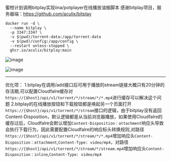 蜜柑计划调用bitplay实现iina/potplayer在线播放油猴脚本
感谢bitplay项目，服务器端：https://github.com/aculix/bitplay

```shell
docker run -d \
  --name bitplay \
  -p 3347:3347 \
  -v $(pwd)/torrent-data:/app/torrent-data
  -v $(pwd)/config:/app/config \
  --restart unless-stopped \
  ghcr.io/aculix/bitplay:main
```
![image](https://github.com/user-attachments/assets/2915dbda-c87d-4583-bee8-4f8a53f5db2e)

![image](https://github.com/user-attachments/assets/8deaa8fb-6162-4cc6-9276-94b3129f4d75)



---------------------------------
优化项：
  1.bitplay在调用/add接口后可用于播放的stream链接大概只有20分钟的存活期,可以配置Cloudfalre缓存对`https://{$host}/api/v1/torrent/*/stream/*/*.mp4`进行缓存可以解决这个问题
  2.bitplay的在线播放按钮和下载按钮都是唤起另一个页面打开`https://{$host}/api/v1/torrent/*/stream`接口的逻辑，由于bitplay没有返回Content-Disposition，默认逻辑都是从当前浏览器播放，如果使用Cloudfalre的缓存过后，Cloudfalre会默认增加`Content-Disposition：attachment`响应头导致会执行下载行为，因此需要配置Cloudfalre的响应标头转换规则,对路径`https://{$host}/api/v1/torrent/*/stream/*/*.mp4`增加响应头`Content-Disposition：attachment`,`Content-Type: video/mp4`，对路径`https://{$host}/api/v1/torrent/*/stream/*/stream.mp4`增加响应头`Content-Disposition：inline`,`Content-Type: video/mp4`
